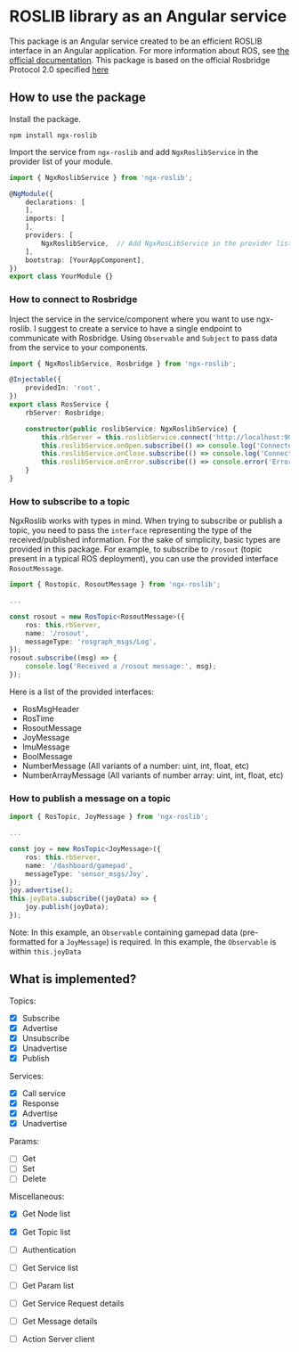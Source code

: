 # ROSLIB library as an Angular service

This package is an Angular service created to be an efficient ROSLIB interface in an Angular application. For more information about ROS, see [the official documentation](http://wiki.ros.org/). This package is based on the official Rosbridge Protocol 2.0 specified [here](https://github.com/RobotWebTools/rosbridge_suite/blob/ros1/ROSBRIDGE_PROTOCOL.md)

## How to use the package

Install the package.

```shell script
npm install ngx-roslib
```

Import the service from `ngx-roslib` and add `NgxRoslibService` in the provider list of your module.

```typescript
import { NgxRoslibService } from 'ngx-roslib';

@NgModule({
    declarations: [
    ],
    imports: [
    ],
    providers: [
        NgxRoslibService,  // Add NgxRosLibService in the provider list
    ],
    bootstrap: [YourAppComponent],
})
export class YourModule {}
````

### How to connect to Rosbridge

Inject the service in the service/component where you want to use ngx-roslib. I suggest to create a service to have a single endpoint to communicate with Rosbridge. Using `Observable` and `Subject` to pass data from the service to your components.

```typescript
import { NgxRoslibService, Rosbridge } from 'ngx-roslib';

@Injectable({
    providedIn: 'root',
})
export class RosService {
    rbServer: Rosbridge;

    constructor(public roslibService: NgxRoslibService) {
        this.rbServer = this.roslibService.connect('http://localhost:9090');  // Enter your Rosbridge URL here
        this.roslibService.onOpen.subscribe(() => console.log('Connected to Rosbridge!'));
        this.roslibService.onClose.subscribe(() => console.log('Connection to Rosbridge closed'));
        this.roslibService.onError.subscribe(() => console.error('Error occurred with Rosbridge websocket'));
    }
}
```

### How to subscribe to a topic

NgxRoslib works with types in mind. When trying to subscribe or publish a topic, you need to pass the `interface` representing the type of the received/published information. For the sake of simplicity, basic types are provided in this package. For example, to subscribe to `/rosout` (topic present in a typical ROS deployment), you can use the provided interface `RosoutMessage`.

```typescript
import { Rostopic, RosoutMessage } from 'ngx-roslib';

...

const rosout = new RosTopic<RosoutMessage>({
    ros: this.rbServer,
    name: '/rosout',
    messageType: 'rosgraph_msgs/Log',
});
rosout.subscribe((msg) => {
    console.log('Received a /rosout message:', msg);
});
```

Here is a list of the provided interfaces:

- RosMsgHeader
- RosTime
- RosoutMessage
- JoyMessage
- ImuMessage
- BoolMessage
- NumberMessage (All variants of a number: uint, int, float, etc)
- NumberArrayMessage (All variants of number array: uint, int, float, etc)

### How to publish a message on a topic

```typescript
import { RosTopic, JoyMessage } from 'ngx-roslib';

...

const joy = new RosTopic<JoyMessage>({
    ros: this.rbServer,
    name: '/dashboard/gamepad',
    messageType: 'sensor_msgs/Joy',
});
joy.advertise();
this.joyData.subscribe((joyData) => {
    joy.publish(joyData);
});
```

Note: In this example, an `Observable` containing gamepad data (pre-formatted for a `JoyMessage`) is required. In this example, the `Observable` is within `this.joyData`

## What is implemented?

Topics: 

- [X] Subscribe
- [X] Advertise
- [X] Unsubscribe
- [X] Unadvertise
- [X] Publish

Services:

- [X] Call service
- [X] Response
- [X] Advertise
- [X] Unadvertise

Params:

- [ ] Get
- [ ] Set
- [ ] Delete

Miscellaneous:

- [X] Get Node list
- [X] Get Topic list
- [ ] Authentication
- [ ] Get Service list
- [ ] Get Param list
- [ ] Get Service Request details
- [ ] Get Message details
- [ ] Action Server client


